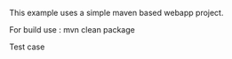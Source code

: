 This example uses a simple maven based webapp project.

For build use : mvn clean package

Test case

